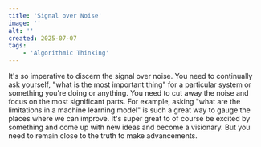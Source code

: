 ```yaml
---
title: 'Signal over Noise'
image: ''
alt: ''
created: 2025-07-07
tags:
    - 'Algorithmic Thinking'
---
```


It's so imperative to discern the signal over noise. You need to continually ask yourself, "what is the most important thing" for a particular system or something you're doing or anything. You need to cut away the noise and focus on the most significant parts. For example, asking "what are the limitations in a machine learning model" is such a great way to gauge the places where we can improve. It's super great to of course be excited by something and come up with new ideas and become a visionary. But you need to remain close to the truth to make advancements.
